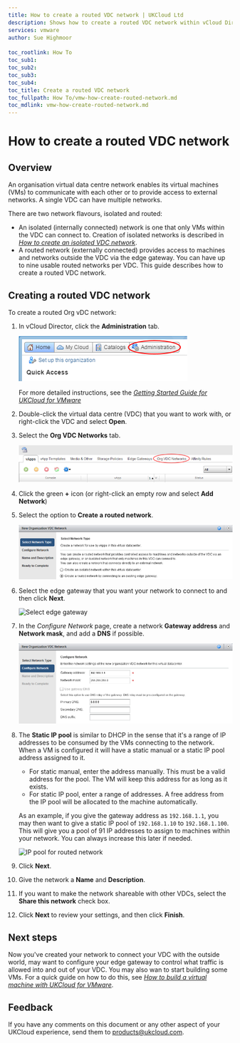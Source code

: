 ```yaml
---
title: How to create a routed VDC network | UKCloud Ltd
description: Shows how to create a routed VDC network within vCloud Director
services: vmware
author: Sue Highmoor

toc_rootlink: How To
toc_sub1:
toc_sub2:
toc_sub3:
toc_sub4:
toc_title: Create a routed VDC network
toc_fullpath: How To/vmw-how-create-routed-network.md
toc_mdlink: vmw-how-create-routed-network.md
---
```


# How to create a routed VDC network

## Overview

An organisation virtual data centre network enables its virtual machines (VMs) to communicate with each other or to provide access to external networks. A single VDC can have multiple networks.

There are two network flavours, isolated and routed:

- An isolated (internally connected) network is one that only VMs within the VDC can connect to. Creation of isolated networks is described in [*How to create an isolated VDC network*](vmw-how-create-isolated-network.md).
- A routed network (externally connected) provides access to machines and networks outside the VDC via the edge gateway. You can have up to nine usable routed networks per VDC. This guide describes how to create a routed VDC network.

## Creating a routed VDC network

To create a routed Org vDC network:

1. In vCloud Director, click the **Administration** tab.

    ![Administration tab in vCloud Director](images/vmw-vcd-tab-admin.png)

    For more detailed instructions, see the [*Getting Started Guide for UKCloud for VMware*](vmw-gs.md)

2. Double-click the virtual data centre (VDC) that you want to work with, or right-click the VDC and select **Open**.

3. Select the **Org VDC Networks** tab.

    ![Org VDC Networks tab in vCloud Director](images/vmw-vcd-tab-vdc-networks.png)

4. Click the green **+** icon (or right-click an empty row and select **Add Network**)

5. Select the option to **Create a routed network**.

    ![Routed network option](images/vmw-vcd-admin-routed-network-select.png)

6. Select the edge gateway that you want your network to connect to and then click **Next**.

    ![Select edge gateway](images/vmw-vcd-admin-vdc-network-edge.png)

    <!-- add info about what the Create as subinterface checkbox is for -->

7. In the *Configure Network* page, create a network **Gateway address** and **Network mask**, and add a **DNS** if possible.

    ![Network settings for routed VDC network](images/vmw-vcd-admin-vdc-network-gateway.png)

8. The **Static IP pool** is similar to DHCP in the sense that it's a range of IP addresses to be consumed by the VMs connecting to the network. When a VM is configured it will have a static manual or a static IP pool address assigned to it.

    - For static manual, enter the address manually. This must be a valid address for the pool. The VM will keep this address for as long as it exists.
    - For static IP pool, enter a range of addresses. A free address from the IP pool will be allocated to the machine automatically.

    As an example, if you give the gateway address as `192.168.1.1`, you may then want to give a static IP pool of `192.168.1.10` to `192.168.1.100`. This will give you a pool of 91 IP  addresses to assign to machines within your network. You can always increase this later if needed.

    ![IP pool for routed network](images/vmw-vcd-admin-routed-network-ip.png)

9. Click **Next**.

10. Give the network a **Name** and **Description**.

11. If you want to make the network shareable with other VDCs, select the **Share this network** check box.

12. Click **Next** to review your settings, and then click **Finish**.

## Next steps

Now you've created your network to connect your VDC with the outside world, may want to configure your edge gateway to control what traffic is allowed into and out of your VDC. You may also wan to start building some VMs. For a quick guide on how to do this, see [*How to build a virtual machine with UKCloud for VMware*](vmw-how-build-vm.md).

## Feedback

If you have any comments on this document or any other aspect of your UKCloud experience, send them to <products@ukcloud.com>.